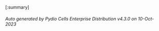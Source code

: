 






[:summary]

###### Auto generated by Pydio Cells Enterprise Distribution v4.3.0 on 10-Oct-2023
